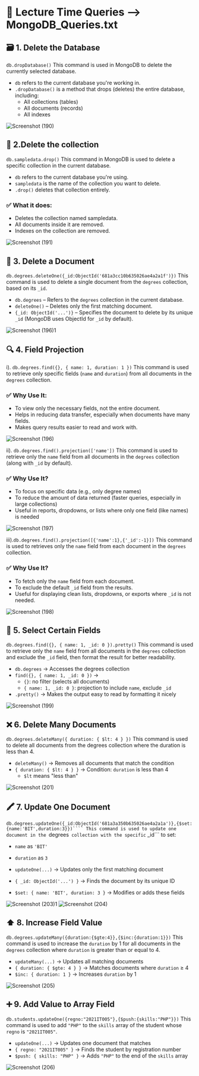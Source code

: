 # 📖 Lecture Time Queries --> MongoDB_Queries.txt
## 🗃️ 1. Delete the Database
```db.dropDatabase()``` This command is used in MongoDB to delete the currently selected database.

- ```db``` refers to the current database you're working in.
- ```.dropDatabase()``` is a method that drops (deletes) the entire database, including:
  - All collections (tables)
  - All documents (records)
  - All indexes
    
![Screenshot (190)](https://github.com/user-attachments/assets/658115f5-8cf1-45d3-b934-b4ab7c78ffdf)

## 📁 2.Delete the collection
```db.sampledata.drop()``` This command in MongoDB is used to delete a specific collection in the current database.

- ```db```  refers to the current database you're using.
- ```sampledata``` is the name of the collection you want to delete.
- ```.drop()``` deletes that collection entirely.

### ✅ What it does:
- Deletes the collection named sampledata.
- All documents inside it are removed.
- Indexes on the collection are removed.
  
![Screenshot (191)](https://github.com/user-attachments/assets/f49837c8-e760-45d7-833d-8dc436a625d4)

## 📝 3. Delete a Document
```db.degrees.deleteOne({_id:ObjectId('681a3cc10b635026ae4a2a1f')})``` This command is used to delete a single document from the ```degrees``` collection, based on its ```_id```.

- ```db.degrees``` – Refers to the ```degrees``` collection in the current database.
- ```deleteOne()``` – Deletes only the first matching document.
- ```{_id: ObjectId('...')}``` – Specifies the document to delete by its unique ```_id``` (MongoDB uses ObjectId for ```_id``` by default).

![Screenshot (196)1](https://github.com/user-attachments/assets/a97f63fe-937c-4a41-8cfd-1c54d197433f)

## 🔍 4. Field Projection
i). ```db.degrees.find({}, { name: 1, duration: 1 })``` This command is used to retrieve only specific fields (```name``` and ```duration```) from all documents in the ```degrees``` collection. 

### ✅ Why Use It:
- To view only the necessary fields, not the entire document.
- Helps in reducing data transfer, especially when documents have many fields.
- Makes query results easier to read and work with.

![Screenshot (196)](https://github.com/user-attachments/assets/2dd5ed06-7b7b-447d-bb60-3dc80a37e47a)

ii). ```db.degrees.find().projection(['name'])``` This command is used to retrieve only the ```name``` field from all documents in the ```degrees``` collection (along with ```_id``` by default).

### ✅ Why Use It?
- To focus on specific data (e.g., only degree names)
- To reduce the amount of data returned (faster queries, especially in large collections)
- Useful in reports, dropdowns, or lists where only one field (like names) is needed

![Screenshot (197)](https://github.com/user-attachments/assets/fc094f2b-9bcc-45a9-832c-bde712a2e4e6)

iii).```db.degrees.find().projection([{'name':1},{'_id':-1}])``` This command is used to retrieves only the ```name``` field from each document in the ```degrees``` collection.

### ✅ Why Use It?
- To fetch only the ```name``` field from each document.
- To exclude the default ```_id``` field from the results.
- Useful for displaying clean lists, dropdowns, or exports where ```_id``` is not needed.

![Screenshot (198)](https://github.com/user-attachments/assets/c996a9e7-eee3-47d0-aadd-11e7b4b79d2d)

## 🎯 5. Select Certain Fields
```db.degrees.find({}, { name: 1, _id: 0 }).pretty()``` This command is used to retrieve only the ```name``` field from all documents in the ```degrees``` collection and exclude the ```_id``` field, then format the result for better readability.

- ```db.degrees``` → Accesses the degrees collection
- ```find({}, { name: 1, _id: 0 })``` →
  - ```{}```: no filter (selects all documents)
  - ```{ name: 1, _id: 0 }```: projection to include ```name```, exclude ```_id```
- ```.pretty()``` → Makes the output easy to read by formatting it nicely

![Screenshot (199)](https://github.com/user-attachments/assets/da81bda8-161e-4ea1-9ea3-77d6e4f192e3)

## ❌ 6. Delete Many Documents
```db.degrees.deleteMany({ duration: { $lt: 4 } })``` This command is used to delete all documents from the degrees collection where the duration is less than 4.

- ```deleteMany()``` → Removes all documents that match the condition
- ```{ duration: { $lt: 4 } }``` → Condition: ```duration``` is less than 4
  - ```$lt``` means "less than"

![Screenshot (201)](https://github.com/user-attachments/assets/7daf7080-d3ed-43d1-bb15-f9ea8de636d4)

## 🖍️ 7. Update One Document
```db.degrees.updateOne({_id:ObjectId('681a3a350b635026ae4a2a1a')},{$set:{name:'BIT',duration:3}})```` This command is used to update one document in the ```degrees``` collection with the specific``` _id``` to set:
- ```name``` as ```'BIT'```
- ```duration``` as ```3```

- ```updateOne(...)``` → Updates only the first matching document
- ```{ _id: ObjectId('...') }``` → Finds the document by its unique ID
- ```$set: { name: 'BIT', duration: 3 }``` → Modifies or adds these fields

![Screenshot (203)1](https://github.com/user-attachments/assets/2f385b2a-40aa-4c29-ac54-66bf76ea1797)
![Screenshot (204)](https://github.com/user-attachments/assets/24dcd7c8-24c1-4749-88e4-e1709a08501d)

## ⬆️ 8. Increase Field Value
```db.degrees.updateMany({duration:{$gte:4}},{$inc:{duration:1}})``` This command is used to increase the ```duration``` by 1 for all documents in the ```degrees``` collection where ```duration``` is greater than or equal to 4.

- ```updateMany(...)``` → Updates all matching documents
- ```{ duration: { $gte: 4 } }``` → Matches documents where ```duration``` ≥ 4
- ```$inc: { duration: 1 }``` → Increases ```duration``` by 1

![Screenshot (205)](https://github.com/user-attachments/assets/4297c090-9f91-4be2-a4df-d29825ae4804)

## ➕ 9. Add Value to Array Field
```db.students.updateOne({regno:"2021IT005"},{$push:{skills:"PHP"}})``` This command is used to add ```"PHP"``` to the ```skills``` array of the student whose ```regno``` is ```"2021IT005"```.

- ```updateOne(...)``` → Updates one document that matches
- ```{ regno: "2021IT005" }``` → Finds the student by registration number
- ```$push: { skills: "PHP" }``` → Adds ```"PHP"``` to the end of the ```skills``` array

![Screenshot (206)](https://github.com/user-attachments/assets/f7a87294-9b89-4987-a386-8ade24a24be8)


































  


  






